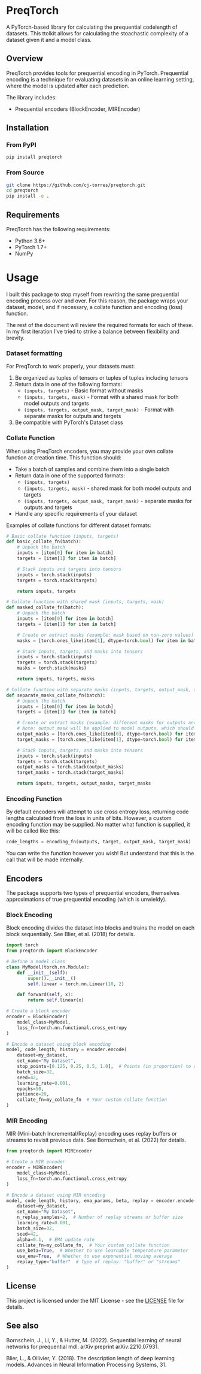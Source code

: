 # PreqTorch

A PyTorch-based library for calculating the prequential codelength of datasets. This ttolkit allows for calculating the stoachastic complexity of a dataset given it and a model class.

## Overview

PreqTorch provides tools for prequential encoding in PyTorch. Prequential encoding is a technique for evaluating datasets in an online learning setting, where the model is updated after each prediction.

The library includes:
- Prequential encoders (BlockEncoder, MIREncoder)

## Installation

### From PyPI

```bash
pip install preqtorch
```

### From Source

```bash
git clone https://github.com/cj-torres/preqtorch.git
cd preqtorch
pip install -e .
```

## Requirements

PreqTorch has the following requirements:
- Python 3.6+
- PyTorch 1.7+
- NumPy


# Usage

I built this package to stop myself from rewriting the same prequential encoding process over and over. For this reason, the package wraps your dataset, model, and if necessary, a collate function and encoding (loss) function.

The rest of the document will review the required formats for each of these. In my first iteration I've tried to strike a balance between flexibility and brevity.

### Dataset formatting

For PreqTorch to work properly, your datasets must:

1. Be organized as tuples of tensors or tuples of tuples including tensors
2. Return data in one of the following formats:
   - `(inputs, targets)` - Basic format without masks
   - `(inputs, targets, mask)` - Format with a shared mask for both model outputs and targets
   - `(inputs, targets, output_mask, target_mask)` - Format with separate masks for outputs and targets
3. Be compatible with PyTorch's Dataset class

### Collate Function

When using PreqTorch encoders, you may provide your own collate function at creation time. This function should:

- Take a batch of samples and combine them into a single batch
- Return data in one of the supported formats:
  - `(inputs, targets)`
  - `(inputs, targets, mask)` - shared mask for both model outputs and targets
  - `(inputs, targets, output_mask, target_mask)` - separate masks for outputs and targets
- Handle any specific requirements of your dataset

Examples of collate functions for different dataset formats:

```python
# Basic collate function (inputs, targets)
def basic_collate_fn(batch):
    # Unpack the batch
    inputs = [item[0] for item in batch]
    targets = [item[1] for item in batch]

    # Stack inputs and targets into tensors
    inputs = torch.stack(inputs)
    targets = torch.stack(targets)

    return inputs, targets

# Collate function with shared mask (inputs, targets, mask)
def masked_collate_fn(batch):
    # Unpack the batch
    inputs = [item[0] for item in batch]
    targets = [item[1] for item in batch]

    # Create or extract masks (example: mask based on non-zero values)
    masks = [torch.ones_like(item[1], dtype=torch.bool) for item in batch]

    # Stack inputs, targets, and masks into tensors
    inputs = torch.stack(inputs)
    targets = torch.stack(targets)
    masks = torch.stack(masks)

    return inputs, targets, masks

# Collate function with separate masks (inputs, targets, output_mask, target_mask)
def separate_masks_collate_fn(batch):
    # Unpack the batch
    inputs = [item[0] for item in batch]
    targets = [item[1] for item in batch]

    # Create or extract masks (example: different masks for outputs and targets)
    # Note: output_mask will be applied to model outputs, which should have the same shape as inputs
    output_masks = [torch.ones_like(item[0], dtype=torch.bool) for item in batch]
    target_masks = [torch.ones_like(item[1], dtype=torch.bool) for item in batch]

    # Stack inputs, targets, and masks into tensors
    inputs = torch.stack(inputs)
    targets = torch.stack(targets)
    output_masks = torch.stack(output_masks)
    target_masks = torch.stack(target_masks)

    return inputs, targets, output_masks, target_masks
```

### Encoding Function

By default encoders will attempt to use cross entropy loss, returning code lengths calculated from the loss in units of bits. However, a custom encoding function may be supplied. No matter what function is supplied, it will be called like this:

```python
code_lengths = encoding_fn(outputs, target, output_mask, target_mask)
```

You can write the function however you wish! But understand that this is the call that will be made internally.


## Encoders

The package supports two types of prequential encoders, themselves approximations of true prequential encoding (which is unwieldy).

### Block Encoding

Block encoding divides the dataset into blocks and trains the model on each block sequentially. See Blier, et al. (2018) for details.

```python
import torch
from preqtorch import BlockEncoder

# Define a model class
class MyModel(torch.nn.Module):
    def __init__(self):
        super().__init__()
        self.linear = torch.nn.Linear(10, 2)

    def forward(self, x):
        return self.linear(x)

# Create a block encoder
encoder = BlockEncoder(
    model_class=MyModel,
    loss_fn=torch.nn.functional.cross_entropy
)

# Encode a dataset using block encoding
model, code_length, history = encoder.encode(
    dataset=my_dataset,
    set_name="My Dataset",
    stop_points=[0.125, 0.25, 0.5, 1.0],  # Points (in proportion) to stop and evaluate
    batch_size=32,
    seed=42,
    learning_rate=0.001,
    epochs=50,
    patience=20,
    collate_fn=my_collate_fn  # Your custom collate function
)
```

### MIR Encoding

MIR (Mini-batch Incremental/Replay) encoding uses replay buffers or streams to revisit previous data. See Bornschein, et al. (2022) for details.

```python
from preqtorch import MIREncoder

# Create a MIR encoder
encoder = MIREncoder(
    model_class=MyModel,
    loss_fn=torch.nn.functional.cross_entropy
)

# Encode a dataset using MIR encoding
model, code_length, history, ema_params, beta, replay = encoder.encode(
    dataset=my_dataset,
    set_name="My Dataset",
    n_replay_samples=2,  # Number of replay streams or buffer size
    learning_rate=0.001,
    batch_size=32,
    seed=42,
    alpha=0.1,  # EMA update rate
    collate_fn=my_collate_fn,  # Your custom collate function
    use_beta=True,  # Whether to use learnable temperature parameter
    use_ema=True,  # Whether to use exponential moving average
    replay_type="buffer"  # Type of replay: "buffer" or "streams"
)
```

## License

This project is licensed under the MIT License - see the [LICENSE](LICENSE) file for details.

## See also

Bornschein, J., Li, Y., & Hutter, M. (2022). Sequential learning of neural networks for prequential mdl. arXiv preprint arXiv:2210.07931.

Blier, L., & Ollivier, Y. (2018). The description length of deep learning models. Advances in Neural Information Processing Systems, 31.